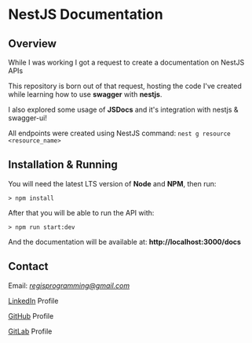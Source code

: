 # NestJS Documentation

## Overview

While I was working I got a request to create a documentation on NestJS APIs

This repository is born out of that request, hosting the code I've created while learning how to use **swagger** with **nestjs**.

I also explored some usage of **JSDocs** and it's integration with nestjs & swagger-ui!

All endpoints were created using NestJS command: `nest g resource <resource_name>`

## Installation & Running

You will need the latest LTS version of **Node** and **NPM**, then run:

`> npm install`

After that you will be able to run the API with:

`> npm run start:dev`

And the documentation will be available at: **http://localhost:3000/docs**

## Contact

Email: *regisprogramming@gmail.com*

[LinkedIn](https://www.linkedin.com/in/regissfaria/) Profile

[GitHub](https://github.com/regisfaria) Profile

[GitLab](https://gitlab.com/regisfaria) Profile
